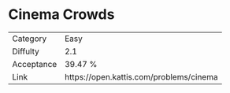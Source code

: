 # Cinema Crowds

<table>
    <tr>
        <td>Category</td>
        <td>Easy</td>
    </tr>
    <tr>
        <td>Diffulty</td>
        <td>2.1</td>
    </tr>
    <tr>
        <td>Acceptance</td>
        <td>39.47 %</td>
    </tr>
    <tr>
        <td>Link</td>
        <td>https://open.kattis.com/problems/cinema</td>
    </tr>
</table>